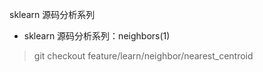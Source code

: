 sklearn 源码分析系列

 - sklearn 源码分析系列：neighbors(1)
 
>git checkout feature/learn/neighbor/nearest_centroid
